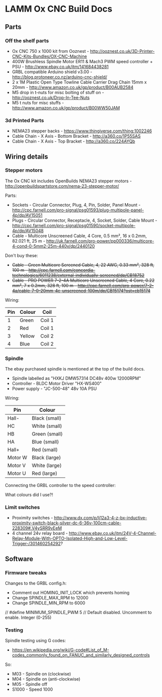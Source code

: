 # LAMM Ox CNC Build Docs

## Parts

### Off the shelf parts

* Ox CNC 750 x 1000 kit from Ooznest - http://ooznest.co.uk/3D-Printer-CNC-Kits-Bundles/OX-CNC-Machine
* 400W Brushless Spindle Motor ER11 & Mach3 PWM speed controller + PSU - http://www.ebay.co.uk/itm/141684438281
* GRBL compatible Arduino shield v3.00 - http://blog.protoneer.co.nz/arduino-cnc-shield/
* 2 x 1M Plastic Open Type Towline Cable Carrier Drag Chain 15mm x 20mm - http://www.amazon.co.uk/gp/product/B00AUB2584
* M5 drop in t-nuts for misc bolting of stuff on - http://ooznest.co.uk/Drop-In-Tee-Nuts
* M5 t nuts for misc stuffs - http://www.amazon.co.uk/gp/product/B00WW50JAM

### 3d Printed Parts

* NEMA23 stepper backs - https://www.thingiverse.com/thing:1002246
* Cable Chain - X Axis - Bottom Bracket - http://a360.co/1P55SAS
* Cable Chain - X Axis - Top Bracket - http://a360.co/224AYQb

## Wiring details

### Stepper motors

The Ox CNC kit includes OpenBuilds NEMA23 stepper motors - http://openbuildspartstore.com/nema-23-stepper-motor/

Parts:

* Sockets - Circular Connector, Plug, 4, Pin, Solder, Panel Mount - http://cpc.farnell.com/pro-signal/psg01593/plug-multipole-panel-4p/dp/AV15051
* Plugs - Circular Connector, Receptacle, 4, Socket, Solder, Cable Mount - http://cpc.farnell.com/pro-signal/psg01590/socket-multipole-4p/dp/AV15048
*  Cable - Multicore Unscreened Cable, 4 Core, 0.5 mm², 16 x 0.2mm, 82.021 ft, 25 m - http://uk.farnell.com/pro-power/pp000336/multicore-4-cond-0-5mm2-25m-440v/dp/2440120

Don't buy these:

* ~~Cable - Green Multicore Screened Cable, 4, 22 AWG, 0.33 mm², 328 ft, 100 m - http://cpc.farnell.com/concordia-technologies/6011238/external-individually-screened/dp/CB18752~~
* ~~Cable - PRO POWER  7-2-4A  Multicore Unscreened Cable, 4 Core, 0.22 mm², 7 x 0.2mm, 328 ft, 100 m - http://cpc.farnell.com/pro-power/7-2-4a/cable-7-0-20mm-4c-unscreened-100m/dp/CB15174?ost=cb15174~~

Wiring:

| Pin | Colour | Coil   |
|-----|--------|--------|
| 1   | Green  | Coil 1 |
| 2   | Red    | Coil 1 |
| 3   | Yellow | Coil 2 |
| 4   | Blue   | Coil 2 |

### Spindle

The ebay purchased spindle is mentioned at the top of the build docs.

* Spindle labelled as "HXKJ DMW57314 DC48v 400w 12000RPM"
* Controller - BLDC Motor Driver "HX-WS400"
* Power supply - "JC-500-48" 48v 10A PSU

Wiring:

| Pin     | Colour        |
|---------|---------------|
| Hall-   | Black (small) |
| HC      | White (small) |
| HB      | Green (small) |
| HA      | Blue (small)  |
| Hall+   | Red (small)   |
| Motor W | Black (large) |
| Motor V | White (large) |
| Motor U | Red (large)   |

Connecting the GRBL controller to the speed controller:

What colours did I use?!

### Limit switches

* Proximity switches - http://www.dx.com/p/lj12a3-4-z-bx-inductive-proximity-switch-black-silver-dc-6-36v-100cm-cable-228309#.V4ySRR9vEeM
* 4 channel 24v relay board - http://www.ebay.co.uk/itm/24V-4-Channel-Relay-Module-With-OPTO-Isolated-High-and-Low-Level-Trigger-/301460254292?

## Software

### Firmware tweaks

Changes to the GRBL config.h:

* Comment out HOMING_INIT_LOCK which prevents homing
* Change SPINDLE_MAX_RPM to 12000
* Change SPINDLE_MIN_RPM to 6000

// #define MINIMUM_SPINDLE_PWM 5 // Default disabled. Uncomment to enable. Integer (0-255)

### Testing

Spindle testing using G codes:

* https://en.wikipedia.org/wiki/G-code#List_of_M-codes_commonly_found_on_FANUC_and_similarly_designed_controls

So:

* M03 - Spindle on (clockwise)
* M04 - Spindle on (anti-clockwise)
* M05 - Spindle off
* S1000 - Speed 1000

